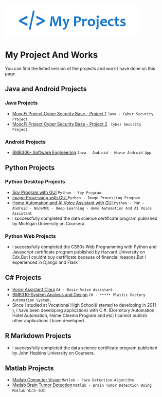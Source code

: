 ![logo](/logoprojects.png)
# My Project And Works

You can find the listed version of the projects and work I have done on this page.
##  Java and Android Projects
### Java Projects

- [MoocFi Project Cyber Security Base - Project 1](https://github.com/ugurilgin/MoocFiProject-1) `Java - Cyber Security Project`
- [MoocFi Project Cyber Security Base - Project 2](https://github.com/ugurilgin/MoocFiProject-2) ` Cyber Security Project`
### Android Projects
- [BMB306- Software Engineering](https://github.com/ugurilgin/BMB306-Yazilim-Muhendisligi) `Java - Android - Movie Android App`
## Python Projects
###  Python Desktop Projects
- [Spy Program with GUI](https://github.com/ugurilgin/Cocuk-Takip-Sistemi) `Python - Spy Program`
- [Image Processing with GUI ](https://github.com/ugurilgin/Python-Goruntu-Isleme) `Python - Image Processing Program`
- [Home Automation and AI Voice Assistant with GUI ](https://www.youtube.com/watch?v=ovO3BAo4woY) `Python - PHP - Android - NodeMCU - Deep Learning - Home Automation And AI Voice Assistant`
- I successfully completed the data science certificate program published by Michigan University on Coursera.

###  Python Web Projects
- I successfully completed the CS50s Web Programming with Python and Javascript certificate program published by Harvard University on Edx.But I couldnt buy certificate because of financial reasons.But I experienced in Django and Flask
## C# Projects
- [Voice Assistant Clara](https://github.com/ugurilgin/Voice-Assistant-Clara) `C# - Basic Voice Assistant`
- [BMB310-System Analysis and Design]() `C# - ***** Plastic Factory Automation System. `
- Since I studied at Vocational High School(I started to developing in 2011 ), I have been developing applications with C #. (Dormitory Automation, Hotel Automation, Home Cinema Program and etc) I cannot publish other applications I have developed.
## R Markdown Projects
- I successfully completed the data science certificate program published by John Hopkins University on Coursera.
## Matlab Projects
- [Matlab Computer Vision](https://github.com/ugurilgin/Matlab-Computer-Vision) `Matlab - Face Detection Algorithm`
- [Matlab Brain Tumor Detection](https://github.com/ugurilgin/Brain-Tumor-Detection-in-Matlab) `Matlab - Brain Tumor Detection Using Matlab With GUI`

 
